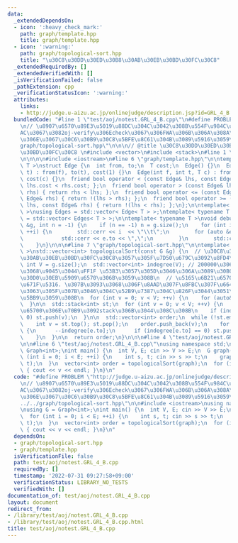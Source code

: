 ```yaml
---
data:
  _extendedDependsOn:
  - icon: ':heavy_check_mark:'
    path: graph/template.hpp
    title: graph/template.hpp
  - icon: ':warning:'
    path: graph/topological-sort.hpp
    title: "\u30C8\u30DD\u30ED\u30B8\u30AB\u30EB\u30BD\u30FC\u30C8"
  _extendedRequiredBy: []
  _extendedVerifiedWith: []
  _isVerificationFailed: false
  _pathExtension: cpp
  _verificationStatusIcon: ':warning:'
  attributes:
    links:
    - http://judge.u-aizu.ac.jp/onlinejudge/description.jsp?id=GRL_4_B
  bundledCode: "#line 1 \"test/aoj/notest.GRL_4_B.cpp\"\n#define PROBLEM \"http://judge.u-aizu.ac.jp/onlinejudge/description.jsp?id=GRL_4_B\"\
    \n// \u8907\u6570\u89E3\u5019\u88DC\u304C\u3042\u308B\u554F\u984C\u3067\u3001\
    AC\u3067\u3082oj-verify\u306Echeck\u3067\u306FWA\u306B\u306A\u308A\u3046\u308B\
    \u306E\u3067\u30C6\u30B9\u30C8\u5BFE\u8C61\u304B\u3089\u5916\u3059\n#line 1 \"\
    graph/topological-sort.hpp\"\n\n\n// @title \u30C8\u30DD\u30ED\u30B8\u30AB\u30EB\
    \u30BD\u30FC\u30C8 \n#include <vector>\n#include <stack>\n#line 1 \"graph/template.hpp\"\
    \n\n\n\n#include <iostream>\n#line 6 \"graph/template.hpp\"\n\ntemplate< typename\
    \ T >\nstruct Edge {\n  int from, to;\n  T cost;\n  Edge() {}\n  Edge(int f, int\
    \ t) : from(f), to(t), cost(1) {}\n  Edge(int f, int t, T c) : from(f), to(t),\
    \ cost(c) {}\n  friend bool operator < (const Edge& lhs, const Edge& rhs) { return\
    \ lhs.cost < rhs.cost; };\n  friend bool operator > (const Edge& lhs, const Edge&\
    \ rhs) { return rhs < lhs; };\n  friend bool operator <= (const Edge& lhs, const\
    \ Edge& rhs) { return !(lhs > rhs); };\n  friend bool operator >= (const Edge&\
    \ lhs, const Edge& rhs) { return !(lhs < rhs); };\n};\n\ntemplate< typename T\
    \ >\nusing Edges = std::vector< Edge< T > >;\ntemplate< typename T >\nusing Graph\
    \ = std::vector< Edges< T > >;\n\ntemplate< typename T >\nvoid debug(Graph<T>\
    \ &g, int n = -1) {\n    if (n == -1) n = g.size();\n    for (int i = 0; i < n;\
    \ ++i) {\n        std::cerr << i  << \"\\t\";\n        for (auto &e: g[i]) {\n\
    \            std::cerr << e.to << \",\";\n        }\n        std::cerr << std::endl;\n\
    \    }\n}\n\n\n#line 7 \"graph/topological-sort.hpp\"\n\ntemplate< typename G\
    \ >\nstd::vector<int> topologicalSort(const G &g) {\n  // \u30C8\u30DD\u30ED\u30B8\
    \u30AB\u30EB\u30BD\u30FC\u30C8\u3057\u305F\u7D50\u679C\u3092\u8FD4\u3059\n  const\
    \ int V = g.size();\n  std::vector<int> indegree(V); // 200000\u3068\u304B\u3060\
    \u3068\u9045\u3044\uFF1F \u53B3\u3057\u305D\u3046\u306A\u3089\u30B0\u30ED\u30FC\
    \u30D0\u30EB\u5909\u6570\u306B\u3059\u308B\n  // \u5165\u6B21\u6570\u306E\u521D\
    \u671F\u5316. \u307B\u3093\u3068\u306F\u8AAD\u307F\u8FBC\u307F\u6642\u306B\u3084\
    \u3063\u305F\u307B\u3046\u304C\u52B9\u7387\u304C\u826F\u3044\u3051\u3069\u8A31\
    \u5BB9\u3059\u308B\n  for (int v = 0; v < V; ++v) {\n    for (auto& e: g[v]) ++indegree[e.to];\n\
    \  }\n\n  std::stack<int> st;\n  for (int v = 0; v < V; ++v) {\n    // \u5165\u6B21\
    \u65700\u306E\u70B9\u3092stack\u306B\u3044\u308C\u308B\n    if (indegree[v] ==\
    \ 0) st.push(v);\n  }\n\n  std::vector<int> order;\n  while (!st.empty()) {\n\
    \    int v = st.top(); st.pop();\n    order.push_back(v);\n    for (auto& e: g[v])\
    \ {\n      --indegree[e.to];\n      if (indegree[e.to] == 0) st.push(e.to);\n\
    \    }\n  }\n\n  return order;\n}\n\n\n#line 4 \"test/aoj/notest.GRL_4_B.cpp\"\
    \n\n#line 6 \"test/aoj/notest.GRL_4_B.cpp\"\nusing namespace std;\n\nusing G =\
    \ Graph<int>;\nint main() {\n  int V, E; cin >> V >> E;\n  G graph(V);\n  for\
    \ (int i = 0; i < E; ++i) {\n    int s, t; cin >> s >> t;\n    graph[s].emplace_back(s,\
    \ t);\n  }\n  vector<int> order = topologicalSort(graph);\n  for (int v: order)\
    \ { cout << v << endl; }\n}\n"
  code: "#define PROBLEM \"http://judge.u-aizu.ac.jp/onlinejudge/description.jsp?id=GRL_4_B\"\
    \n// \u8907\u6570\u89E3\u5019\u88DC\u304C\u3042\u308B\u554F\u984C\u3067\u3001\
    AC\u3067\u3082oj-verify\u306Echeck\u3067\u306FWA\u306B\u306A\u308A\u3046\u308B\
    \u306E\u3067\u30C6\u30B9\u30C8\u5BFE\u8C61\u304B\u3089\u5916\u3059\n#include \"\
    ../../graph/topological-sort.hpp\"\n\n#include <iostream>\nusing namespace std;\n\
    \nusing G = Graph<int>;\nint main() {\n  int V, E; cin >> V >> E;\n  G graph(V);\n\
    \  for (int i = 0; i < E; ++i) {\n    int s, t; cin >> s >> t;\n    graph[s].emplace_back(s,\
    \ t);\n  }\n  vector<int> order = topologicalSort(graph);\n  for (int v: order)\
    \ { cout << v << endl; }\n}\n"
  dependsOn:
  - graph/topological-sort.hpp
  - graph/template.hpp
  isVerificationFile: false
  path: test/aoj/notest.GRL_4_B.cpp
  requiredBy: []
  timestamp: '2022-07-31 09:27:58+09:00'
  verificationStatus: LIBRARY_NO_TESTS
  verifiedWith: []
documentation_of: test/aoj/notest.GRL_4_B.cpp
layout: document
redirect_from:
- /library/test/aoj/notest.GRL_4_B.cpp
- /library/test/aoj/notest.GRL_4_B.cpp.html
title: test/aoj/notest.GRL_4_B.cpp
---
```

